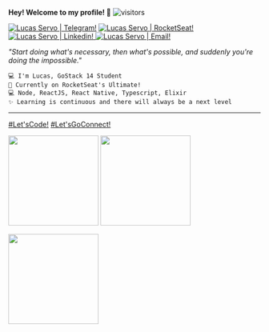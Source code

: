 
**Hey! Welcome to my profile! 👋** ![visitors](https://visitor-badge.glitch.me/badge?page_id=LServo.LServo&right_color=#7159c1)


[![Lucas Servo | Telegram!](https://img.shields.io/badge/-LServo-white?style=flat-square&logo=Telegram&logoColor=blue "Lucas Servo's Telegram")](https://t.me/LServo) [![Lucas Servo | RocketSeat!](https://img.shields.io/badge/-lservo-7159c1?style=flat-square&logo=Github&logoColor=white "Lucas Servo's RocketSeat Account")](https://app.rocketseat.com.br/me/lservo) [![Lucas Servo | Linkedin!](https://img.shields.io/badge/-Lucas%20Servo-7159c1?style=flat-square&logo=Linkedin&logoColor=white "Lucas Servo's Linkedin") ](https://www.linkedin.com/in/lservo) [![Lucas Servo | Email!](https://img.shields.io/badge/-l.servo@hotmail.com-7159c1?style=flat-square&logo=Microsoft&logoColor=white "Lucas Servo's E-mail")](mailto:l.servo@hotmail.com)

_"Start doing what's necessary, then what's possible, and suddenly you're doing the impossible."_

    💻 I'm Lucas, GoStack 14 Student
    🚀 Currently on RocketSeat's Ultimate! 
    💻 Node, ReactJS, React Native, Typescript, Elixir
    ✨ Learning is continuous and there will always be a next level
---    
[#Let'sCode!](https://app.rocketseat.com.br/me/lservo)
[#Let'sGoConnect!](https://app.rocketseat.com.br/me/lservo)



[<img text-align="center" height="180em" src="https://github-readme-stats.vercel.app/api?username=LServo&show_icons=true&bg_color=white&text_color=7159c1&title_color=7159c1&icon_color=7159c1&border_color=7159c1" />](https://app.rocketseat.com.br/me/lservo) [<img text-align="center" height="180em" src="https://github-readme-stats.vercel.app/api/top-langs/?username=LServo&layout=compact&text_color=7159c1&title_color=7159c1&icon_color=7159c1&border_color=7159c1" />](https://app.rocketseat.com.br/me/lservo)

[<img text-align="center" height="180em" src="https://github-readme-stats.vercel.app/api/wakatime?username=LServo&text_color=7159c1&title_color=7159c1&icon_color=7159c1&border_color=7159c1" />](https://app.rocketseat.com.br/me/lservo)

